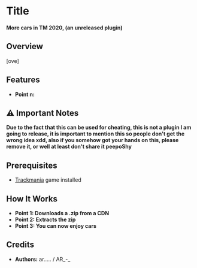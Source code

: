 # Title

**More cars in TM 2020, (an unreleased plugin)**

## Overview

[ove]

## Features

- **Point n:** 

## ⚠️ Important Notes

**Due to the fact that this can be used for cheating, this is not a plugin I am going to release, it is important to mention this so people don't get the wrong idea xdd, also if you somehow got your hands on this, please remove it, or well at least don't share it peepoShy** 

## Prerequisites

- [Trackmania](http://trackmania.com/) game installed

## How It Works

- **Point 1: Downloads a .zip from a CDN**
- **Point 2: Extracts the zip**
- **Point 3: You can now enjoy cars**

## Credits

- **Authors:** ar..... / AR_-_